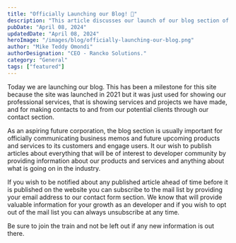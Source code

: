 ```yaml
---
title: "Officially Launching our Blog! 🚀"
description: "This article discusses our launch of our blog section of our website to increase engagements and air out views about the tech industry."
pubDate: "April 08, 2024"
updatedDate: "April 08, 2024"
heroImage: "/images/blog/officially-launching-our-blog.png"
author: "Mike Teddy Omondi"
authorDesignation: "CEO - Rancko Solutions."
category: "General"
tags: ["featured"]
---
```


Today we are launching our blog. This has been a milestone for this site because the site was launched in 2021 but it was just used for showing our professional services, that is showing services and projects we have made, and for making contacts to and from our potential clients through our contact section.

As an aspiring future corporation, the blog section is usually important for officially communicating business memos and future upcoming products and services to its customers and engage users. It our wish to publish articles about everything that will be of interest to developer community by providing information about our products and services and anything about what is going on in the industry. 

If you wish to be notified about any published article ahead of time before it is published on the website you can subscribe to the mail list by providing your email address to our contact form section. We know that will provide valuable information for your growth as an developer and if you wish to opt out of the mail list you can always unsubscribe at any time.

Be sure to join the train and not be left out if any new information is out there. 
